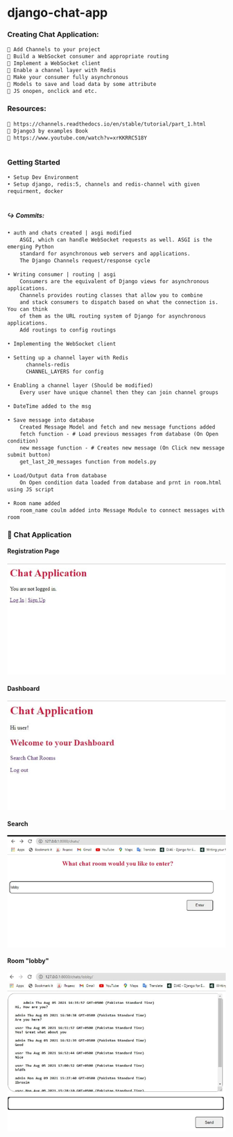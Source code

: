 # django-chat-app

  ### Creating Chat Application:
    📌 Add Channels to your project
    📌 Build a WebSocket consumer and appropriate routing
    📌 Implement a WebSocket client
    📌 Enable a channel layer with Redis
    📌 Make your consumer fully asynchronous
    📌 Models to save and load data by some attribute
    📌 JS onopen, onclick and etc.

  ### Resources: 
    🔗 https://channels.readthedocs.io/en/stable/tutorial/part_1.html
    🔗 Django3 by examples Book
    🔗 https://www.youtube.com/watch?v=xrKKRRC518Y
 #
 ### Getting Started
    • Setup Dev Environment
    • Setup django, redis:5, channels and redis-channel with given requirment, docker
   
   
   #
   ##### ↪️ Commits:
    • auth and chats created | asgi modified 
        ASGI, which can handle WebSocket requests as well. ASGI is the emerging Python
        standard for asynchronous web servers and applications.
        The Django Channels request/response cycle
         
    • Writing consumer | routing | asgi
        Consumers are the equivalent of Django views for asynchronous applications.
        Channels provides routing classes that allow you to combine
        and stack consumers to dispatch based on what the connection is. You can think
        of them as the URL routing system of Django for asynchronous applications.
        Add routings to config routings
    
    • Implementing the WebSocket client
    
    • Setting up a channel layer with Redis
          channels-redis
          CHANNEL_LAYERS for config
    
    • Enabling a channel layer (Should be modified)
        Every user have unique channel then they can join channel groups
        
    • DateTime added to the msg
    
    • Save message into database
        Created Message Model and fetch and new message functions added  
        fetch function - # Load previous messages from database (On Open condition)
        new message function - # Creates new message (On Click new message submit button)
        get_last_20_messages function from models.py
    
    • Load/Output data from database
        On Open condition data loaded from database and prnt in room.html using JS script
        
    • Room name added
        room_name coulm added into Message Module to connect messages with room
    
    
  ### 📸 Chat Application
  
  #### Registration Page
  
  <img src="media/photos/Registration.jpg" alt="" >
  
  #### Dashboard
  
  <img src="media/photos/Dashboard.jpg" alt="" >
  
  #### Search
  
  <img src="media/photos/Search.jpg" alt="" >
  
  #### Room "lobby"
  
  <img src="media/photos/Lobby.jpg" alt="" >
    
